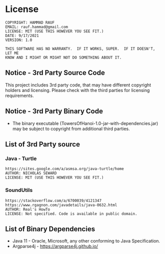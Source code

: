 # License
    COPYRIGHT: HAMMAD RAUF
    EMAIL: rauf.hammad@gmail.com
    LICENSE: MIT (USE THIS HOWEVER YOU SEE FIT.)
    DATE: 9/17/2021
    VERSION: 1.0
    
    THIS SOFTWARE HAS NO WARRANTY.  IF IT WORKS, SUPER.  IF IT DOESN'T, LET ME
    KNOW AND I MIGHT OR MIGHT NOT DO SOMETHING ABOUT IT.

## Notice - 3rd Party Source Code
This project includes 3rd party code, that may have different copyright holders and licensing.
Please check with the third parties for licensing requirements.

## Notice - 3rd Party Binary Code
* The binary executable (TowersOfHanoi-1.0-jar-with-dependencies.jar) may be subject to copyright from additional third parties.

## List of 3rd Party source

### Java - Turtle
	https://sites.google.com/a/asmsa.org/java-turtle/home
	AUTHOR: NICHOLAS SEWARD
	LICENSE: MIT (USE THIS HOWEVER YOU SEE FIT.)
### SoundUtils
	https://stackoverflow.com/a/6700039/4121347
	https://www.rgagnon.com/javadetails/java-0632.html
	AUTHOR: Real's HowTo
	LICENSE: Not specified. Code is available in public domain.
	
## List of Binary Dependencies
- Java 11 - Oracle, Microsoft, any other conforming to Java Specification.
- Argparse4j - https://argparse4j.github.io/	
	
	
	
